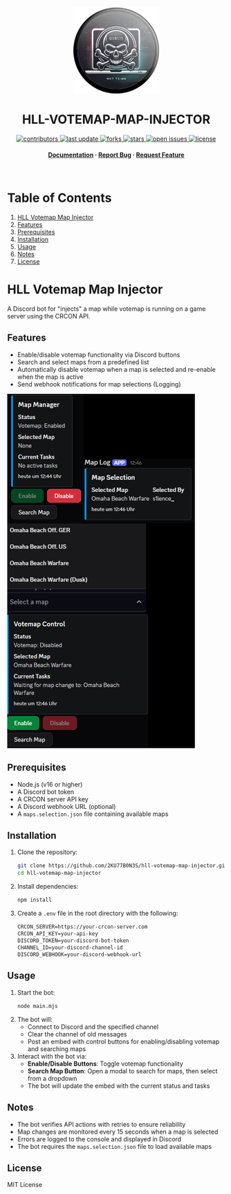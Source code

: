 <div align="center">

  <img src="https://github.com/FwSchultz/assets/blob/main/bots/2KU77B0N3S/Logo.png" alt="logo" width="200" height="auto" />
  <h1>HLL-VOTEMAP-MAP-INJECTOR</h1>
  
<!-- Badges -->
<p>
  <a href="https://github.com/2KU77B0N3S/hll-geofences/graphs/contributors">
    <img src="https://img.shields.io/github/contributors/2KU77B0N3S/hll-geofences" alt="contributors" />
  </a>
  <a href="">
    <img src="https://img.shields.io/github/last-commit/2KU77B0N3S/hll-geofences" alt="last update" />
  </a>
  <a href="https://github.com/2KU77B0N3S/hll-geofences/network/members">
    <img src="https://img.shields.io/github/forks/2KU77B0N3S/hll-geofences" alt="forks" />
  </a>
  <a href="https://github.com/2KU77B0N3S/hll-geofences/stargazers">
    <img src="https://img.shields.io/github/stars/2KU77B0N3S/hll-geofences" alt="stars" />
  </a>
  <a href="https://github.com/2KU77B0N3S/hll-geofences/issues/">
    <img src="https://img.shields.io/github/issues/2KU77B0N3S/hll-geofences" alt="open issues" />
  </a>
  <a href="https://github.com/2KU77B0N3S/hll-geofences/blob/master/LICENSE">
    <img src="https://img.shields.io/github/license/2KU77B0N3S/hll-geofences.svg" alt="license" />
  </a>
</p>
   
<h4>
  <a href="https://github.com/2KU77B0N3S/hll-geofences">Documentation</a>
  <span> · </span>
  <a href="https://github.com/2KU77B0N3S/hll-geofences/issues/">Report Bug</a>
  <span> · </span>
  <a href="https://github.com/2KU77B0N3S/hll-geofences/issues/">Request Feature</a>
</h4>
</div>

<br />

# Table of Contents
1. [HLL Votemap Map Injector](#hll-votemap-map-injector)
2. [Features](#features)
3. [Prerequisites](#prerequisites)
4. [Installation](#installation)
5. [Usage](#usage)
6. [Notes](#notes)
7. [License](#license)

# HLL Votemap Map Injector

A Discord bot for "injects" a map while votemap is running on a game server using the CRCON API.

## Features
- Enable/disable votemap functionality via Discord buttons
- Search and select maps from a predefined list
- Automatically disable votemap when a map is selected and re-enable when the map is active
- Send webhook notifications for map selections (Logging)

![Example](screenshot.png)

## Prerequisites
- Node.js (v16 or higher)
- A Discord bot token
- A CRCON server API key
- A Discord webhook URL (optional)
- A `maps.selection.json` file containing available maps

## Installation
1. Clone the repository:
   ```bash
   git clone https://github.com/2KU77B0N3S/hll-votemap-map-injector.git
   cd hll-votemap-map-injector
   ```
2. Install dependencies:
   ```bash
   npm install
   ```
3. Create a `.env` file in the root directory with the following:
   ```env
   CRCON_SERVER=https://your-crcon-server.com
   CRCON_API_KEY=your-api-key
   DISCORD_TOKEN=your-discord-bot-token
   CHANNEL_ID=your-discord-channel-id
   DISCORD_WEBHOOK=your-discord-webhook-url
   ```

## Usage
1. Start the bot:
   ```bash
   node main.mjs
   ```
2. The bot will:
   - Connect to Discord and the specified channel
   - Clear the channel of old messages
   - Post an embed with control buttons for enabling/disabling votemap and searching maps
3. Interact with the bot via:
   - **Enable/Disable Buttons**: Toggle votemap functionality
   - **Search Map Button**: Open a modal to search for maps, then select from a dropdown
   - The bot will update the embed with the current status and tasks

## Notes
- The bot verifies API actions with retries to ensure reliability
- Map changes are monitored every 15 seconds when a map is selected
- Errors are logged to the console and displayed in Discord
- The bot requires the `maps.selection.json` file to load available maps

## License
MIT License
